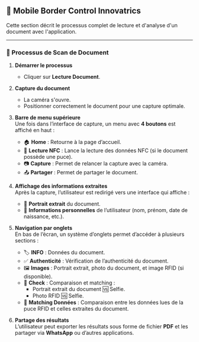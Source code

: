    ## 📄 Mobile Border Control Innovatrics

Cette section décrit le processus complet de lecture et d'analyse d'un document avec l'application.

---

### 🔄 Processus de Scan de Document

1. **Démarrer le processus**  
   - Cliquer sur **Lecture Document**.

2. **Capture du document**  
   - La caméra s'ouvre.  
   - Positionner correctement le document pour une capture optimale.

3. **Barre de menu supérieure**  
   Une fois dans l’interface de capture, un menu avec **4 boutons** est affiché en haut :  
   - 🏠 **Home** : Retourne à la page d’accueil.  
   - 📡 **Lecture NFC** : Lance la lecture des données NFC (si le document possède une puce).  
   - 📷 **Capture** : Permet de relancer la capture avec la caméra.  
   - 📤 **Partager** : Permet de partager le document.

4. **Affichage des informations extraites**  
   Après la capture, l’utilisateur est redirigé vers une interface qui affiche :  
   - 📸 **Portrait extrait** du document.  
   - 🧾 **Informations personnelles** de l’utilisateur (nom, prénom, date de naissance, etc.).

5. **Navigation par onglets**  
   En bas de l’écran, un système d’onglets permet d’accéder à plusieurs sections :  
   - 🏷️ **INFO** : Données du document.  
   - ✅ **Authenticité** : Vérification de l’authenticité du document.  
   - 🖼️ **Images** : Portrait extrait, photo du document, et image RFID (si disponible).  
   - 🔎 **Check** : Comparaison et matching :
     - Portrait extrait du document 🆚 Selfie.
     - Photo RFID 🆚 Selfie.
   - 🔄 **Matching Données** : Comparaison entre les données lues de la puce RFID et celles extraites du document.

6. **Partage des résultats**  
   L’utilisateur peut exporter les résultats sous forme de fichier **PDF** et les partager via **WhatsApp** ou d’autres applications.






